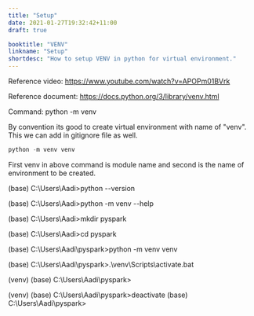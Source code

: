 ```yaml
---
title: "Setup"
date: 2021-01-27T19:32:42+11:00
draft: true

booktitle: "VENV"
linkname: "Setup"
shortdesc: "How to setup VENV in python for virtual environment."
---
```


Reference video: https://www.youtube.com/watch?v=APOPm01BVrk

Reference document: https://docs.python.org/3/library/venv.html

Command: python -m venv <environment name>

By convention its good to create virtual environment with name of "venv". This we can add in gitignore file as well.

```python
python -m venv venv 
```
First venv in above command is module name and second is the name of environment to be created.















(base) C:\Users\Aadi>python --version

(base) C:\Users\Aadi>python -m venv --help

(base) C:\Users\Aadi>mkdir pyspark

(base) C:\Users\Aadi>cd pyspark

(base) C:\Users\Aadi\pyspark>python -m venv venv

(base) C:\Users\Aadi\pyspark>.\venv\Scripts\activate.bat

(venv) (base) C:\Users\Aadi\pyspark>

(venv) (base) C:\Users\Aadi\pyspark>deactivate
(base) C:\Users\Aadi\pyspark>